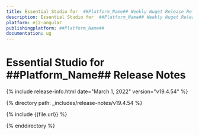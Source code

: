 ```yaml
---
title: Essential Studio for  ##Platform_Name## Weekly Nuget Release Release Notes  
description: Essential Studio for  ##Platform_Name## Weekly Nuget Release Release Notes  
platform: ej2-angular
publishingplatform: ##Platform_Name##
documentation: ug
---
```


# Essential Studio for  ##Platform_Name##  Release Notes  

{% include release-info.html date="March 1, 2022"  version="v19.4.54" %} 

{% directory path: _includes/release-notes/v19.4.54 %}

{% include {{file.url}} %}

{% enddirectory %}
